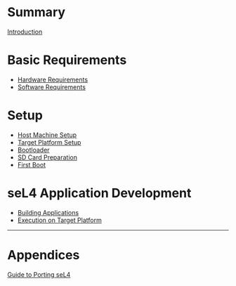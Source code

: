 # Summary

[Introduction](introduction.md)

# Basic Requirements

- [Hardware Requirements]()
- [Software Requirements]()

# Setup

- [Host Machine Setup]()
- [Target Platform Setup]()
- [Bootloader]()
- [SD Card Preparation]()
- [First Boot]()

# seL4 Application Development

- [Building Applications]()
- [Execution on Target Platform]()

---

# Appendices

[Guide to Porting seL4]()
